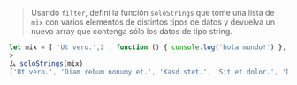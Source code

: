 > Usando `filter`, definí la función `soloStrings` que tome una lista de `mix` con varios elementos de distintos tipos de datos y devuelva un nuevo array que contenga sólo los datos de tipo string.
>
```js
let mix = [ 'Ut vero.',2 , function () { console.log('hola mundo!') }, 56, 'Diam rebum nonumy et.', true, false,'Kasd stet.', 'Sit et dolor.', null, null, [ 1, 2, 3], 'Dolore.'];
>
ム soloStrings(mix)
['Ut vero.', 'Diam rebum nonumy et.', 'Kasd stet.', 'Sit et dolor.', 'Dolore.' ]
```